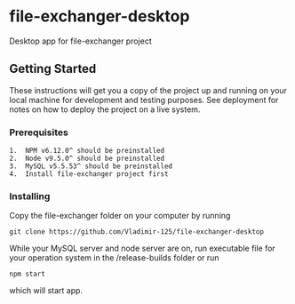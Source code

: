 # file-exchanger-desktop
Desktop app for file-exchanger project

## Getting Started

These instructions will get you a copy of the project up and running on your local machine for development and testing purposes. See deployment for notes on how to deploy the project on a live system.

### Prerequisites


```
1.	NPM v6.12.0^ should be preinstalled
2.	Node v9.5.0^ should be preinstalled
3.	MySQL v5.5.53^ should be preinstalled
4.	Install file-exchanger project first
```

### Installing
Copy the file-exchanger folder on your computer by running
```
git clone https://github.com/Vladimir-125/file-exchanger-desktop
```

While your MySQL server and node server are on, run executable file for your operation system in the /release-builds folder or run 
```
npm start
```  
which will start app.
